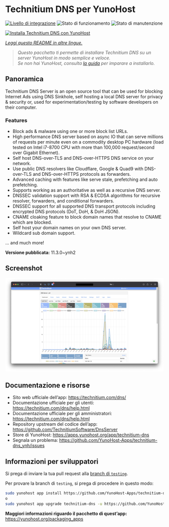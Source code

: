 <!--
N.B.: Questo README è stato automaticamente generato da <https://github.com/YunoHost/apps/tree/master/tools/readme_generator>
NON DEVE essere modificato manualmente.
-->

# Technitium DNS per YunoHost

[![Livello di integrazione](https://dash.yunohost.org/integration/technitium-dns.svg)](https://dash.yunohost.org/appci/app/technitium-dns) ![Stato di funzionamento](https://ci-apps.yunohost.org/ci/badges/technitium-dns.status.svg) ![Stato di manutenzione](https://ci-apps.yunohost.org/ci/badges/technitium-dns.maintain.svg)

[![Installa Technitium DNS con YunoHost](https://install-app.yunohost.org/install-with-yunohost.svg)](https://install-app.yunohost.org/?app=technitium-dns)

*[Leggi questo README in altre lingue.](./ALL_README.md)*

> *Questo pacchetto ti permette di installare Technitium DNS su un server YunoHost in modo semplice e veloce.*  
> *Se non hai YunoHost, consulta [la guida](https://yunohost.org/install) per imparare a installarlo.*

## Panoramica

Technitium DNS Server is an open source tool that can be used for blocking Internet Ads using DNS Sinkhole, self hosting a local DNS server for privacy & security or, used for experimentation/testing by software developers on their computer.

### Features

- Block ads & malware using one or more block list URLs.
- High performance DNS server based on async IO that can serve millions of requests per minute even on a commodity desktop PC hardware (load tested on Intel i7-8700 CPU with more than 100,000 request/second over Gigabit Ethernet).
- Self host DNS-over-TLS and DNS-over-HTTPS DNS service on your network.
- Use public DNS resolvers like Cloudflare, Google & Quad9 with DNS-over-TLS and DNS-over-HTTPS protocols as forwarders.
- Advanced caching with features like serve stale, prefetching and auto prefetching.
- Supports working as an authoritative as well as a recursive DNS server.
- DNSSEC validation support with RSA & ECDSA algorithms for recursive resolver, forwarders, and conditional forwarders.
- DNSSEC support for all supported DNS transport protocols including encrypted DNS protocols (DoT, DoH, & DoH JSON).
- CNAME cloaking feature to block domain names that resolve to CNAME which are blocked.
- Self host your domain names on your own DNS server.
- Wildcard sub domain support.

... and much more!

**Versione pubblicata:** 11.3.0~ynh2

## Screenshot

![Screenshot di Technitium DNS](./doc/screenshots/example.jpg)

## Documentazione e risorse

- Sito web ufficiale dell’app: <https://technitium.com/dns/>
- Documentazione ufficiale per gli utenti: <https://technitium.com/dns/help.html>
- Documentazione ufficiale per gli amministratori: <https://technitium.com/dns/help.html>
- Repository upstream del codice dell’app: <https://github.com/TechnitiumSoftware/DnsServer>
- Store di YunoHost: <https://apps.yunohost.org/app/technitium-dns>
- Segnala un problema: <https://github.com/YunoHost-Apps/technitium-dns_ynh/issues>

## Informazioni per sviluppatori

Si prega di inviare la tua pull request alla [branch di `testing`](https://github.com/YunoHost-Apps/technitium-dns_ynh/tree/testing).

Per provare la branch di `testing`, si prega di procedere in questo modo:

```bash
sudo yunohost app install https://github.com/YunoHost-Apps/technitium-dns_ynh/tree/testing --debug
o
sudo yunohost app upgrade technitium-dns -u https://github.com/YunoHost-Apps/technitium-dns_ynh/tree/testing --debug
```

**Maggiori informazioni riguardo il pacchetto di quest’app:** <https://yunohost.org/packaging_apps>
